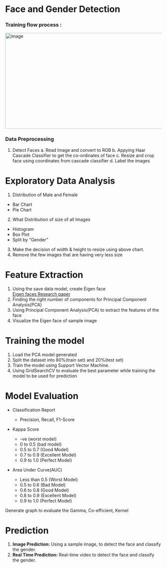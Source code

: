 # Face and Gender Detection

### Training flow process : 

<img width="1152" height="307" alt="image" src="https://github.com/user-attachments/assets/2c76d830-58c6-4d7c-82d0-79e919fab974" />


### Data Preprocessing

1. Detect Faces
  a. Read Image and convert to RGB
  b. Appying Haar Cascade Classifier to get the co-ordinates of face
  c. Resize and crop face using coordinates from cascade classifier
  d. Label the images

# Exploratory Data Analysis
1. Distribution of Male and Female 
 - Bar Chart
 - Pie Chart
2. What Distribution of size of all Images
 - Histogram
 - Box Plot
 - Split by “Gender”
3. Make the decision of width & height to resize using above chart.
4. Remove the few images that are having very less size

# Feature Extraction
1. Using the save data model, create Eigen face  
[Eigen faces Research paper](https://sites.cs.ucsb.edu/~mturk/Papers/mturk-CVPR91.pdf)
2. Finding the right number of components for Principal Component Analysis(PCA)
3. Using Principal Component Analysis(PCA) to extract the features of the face
4. Visualize the Eigen face of sample image

# Training the model
1. Load the PCA model generated
2. Split the dataset into 80%(train set) and 20%(test set)
3. Train the model using Support Vector Machine.
4. Using GridSearchCV to evaluate the best parameter while training the model to be used for prediction

# Model Evaluation
- Classification Report
  - Precision, Recall, F1-Score

- Kappa Score
  - -ve (worst model)
  - 0 to 0.5 (bad model)
  - 0.5 to 0.7 (Good Model)
  - 0.7 to 0.9 (Excellent Model)
  - 0.9 to 1.0 (Perfect Model)

- Area Under Curve(AUC)
  - Less than 0.5 (Worst Model)
  - 0.5 to 0.6 (Bad Model)
  - 0.6 to 0.8 (Good Model)
  - 0.8 to 0.9 (Excellent Model)
  - 0.9 to 1.0 (Perfect Model)

Generate graph to evaluate the Gamma, Co-efficient, Kernel

# Prediction
1. **Image Prediction:** Using a sample image, to detect the face and classify the gender.
2. **Real Time Prediction:** Real-time video to detect the face and classify the gender.
